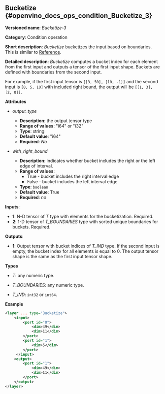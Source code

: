 ## Bucketize <a name="Bucketize"></a> {#openvino_docs_ops_condition_Bucketize_3}

**Versioned name**: *Bucketize-3*

**Category**: Condition operation

**Short description**: *Bucketize* bucketizes the input based on boundaries. This is similar to [Reference](https://www.tensorflow.org/api_docs/cc/class/tensorflow/ops/bucketize).

**Detailed description**: *Bucketize* computes a bucket index for each element from the first input and outputs a tensor of the first input shape. Buckets are defined with boundaries from the second input.

For example, if the first input tensor is `[[3, 50], [10, -1]]` and the second input is `[0, 5, 10]` with included right bound, the output will be `[[1, 3], [2, 0]]`.

**Attributes**

* *output_type*

  * **Description**: the output tensor type
  * **Range of values**: "i64" or "i32"
  * **Type**: string
  * **Default value**: "i64"
  * **Required**: *No*

* *with_right_bound*

  * **Description**: indicates whether bucket includes the right or the left edge of interval.
  * **Range of values**:
    * True - bucket includes the right interval edge
    * False - bucket includes the left interval edge
  * **Type**: `boolean`
  * **Default value**: True
  * **Required**: *no*

**Inputs**:

*   **1**: N-D tensor of *T* type with elements for the bucketization. Required.
*   **2**: 1-D tensor of *T_BOUNDARIES* type with sorted unique boundaries for buckets. Required.

**Outputs**:

*   **1**: Output tensor with bucket indices of *T_IND* type. If the second input is empty, the bucket index for all elements is equal to 0. The output tensor shape is the same as the first input tensor shape.

**Types**

* *T*: any numeric type.

* *T_BOUNDARIES*: any numeric type.

* *T_IND*: `int32` or `int64`.

**Example**

```xml
<layer ... type="Bucketize">
    <input>
        <port id="0">
            <dim>49</dim>
            <dim>11</dim>
        </port>
        <port id="1">
            <dim>5</dim>
        </port>
     </input>
    <output>
        <port id="1">
            <dim>49</dim>
            <dim>11</dim>
        </port>
    </output>
</layer>
```
